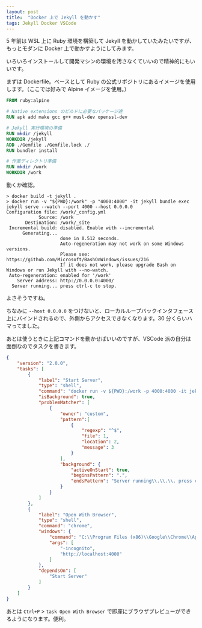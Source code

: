 ```yaml
---
layout: post
title:  "Docker 上で Jekyll を動かす"
tags: Jekyll Docker VSCode
---
```


5 年前は WSL 上に Ruby 環境を構築して Jekyll を動かしていたみたいですが、もっとモダンに Docker 上で動かすようにしてみます。

いろいろインストールして開発マシンの環境を汚さなくていいので精神的にもいいです。

<!--more-->

まずは Dockerfile。ベースとして Ruby の公式リポジトリにあるイメージを使用します。（ここでは好みで Alpine イメージを使用。）

```Dockerfile
FROM ruby:alpine

# Native extensions のビルドに必要なパッケージ達
RUN apk add make gcc g++ musl-dev openssl-dev

# Jekyll 実行環境の準備
RUN mkdir /jekyll
WORKDIR /jekyll
ADD ./Gemfile ./Gemfile.lock ./
RUN bundler install

# 作業ディレクトリ準備
RUN mkdir /work
WORKDIR /work
```

動くか確認。

```
> docker build -t jekyll .
> docker run -v "${PWD}:/work" -p "4000:4000" -it jekyll bundle exec jekyll serve --watch --port 4000 --host 0.0.0.0
Configuration file: /work/_config.yml
            Source: /work
       Destination: /work/_site
 Incremental build: disabled. Enable with --incremental
      Generating...
                    done in 0.512 seconds.
                    Auto-regeneration may not work on some Windows versions.
                    Please see: https://github.com/Microsoft/BashOnWindows/issues/216
                    If it does not work, please upgrade Bash on Windows or run Jekyll with --no-watch.
 Auto-regeneration: enabled for '/work'
    Server address: http://0.0.0.0:4000/
  Server running... press ctrl-c to stop.
```

よさそうですね。

ちなみに `--host 0.0.0.0` をつけないと、ローカルループバックインタフェース上にバインドされるので、外側からアクセスできなくなります。30 分くらいハマってました。

あとは使うときに上記コマンドを動かせばいいのですが、VSCode 派の自分は面倒なのでタスクを書きます。

```json
{
    "version": "2.0.0",
    "tasks": [
        {
            "label": "Start Server",
            "type": "shell",
            "command": "docker run -v ${PWD}:/work -p 4000:4000 -it jekyll bundle exec jekyll serve --watch --port 4000 --host 0.0.0.0",
            "isBackground": true,
            "problemMatcher": [
                {
                    "owner": "custom",
                    "pattern":[
                        {
                            "regexp": "^$",
                            "file": 1,
                            "location": 2,
                            "message": 3
                        }
                    ],
                    "background": {
                        "activeOnStart": true,
                        "beginsPattern": ".",
                        "endsPattern": "Server running\\.\\.\\. press ctrl-c to stop\\."
                    }
                }
            ]
        },
        {
            "label": "Open With Browser",
            "type": "shell",
            "command": "chrome",
            "windows": {
                "command": "C:\\Program Files (x86)\\Google\\Chrome\\Application\\chrome.exe",
                "args": [
                    "-incognito",
                    "http://localhost:4000"
                ]
            },
            "dependsOn": [
                "Start Server"
            ]
        }
    ]
}
```

あとは `Ctrl+P` > `task Open With Browser` で即座にブラウザプレビューができるようになります。便利。